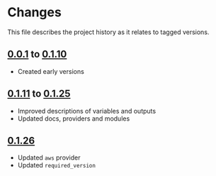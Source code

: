 # Changes
This file describes the project history as it relates to tagged versions.

## [0.0.1](.) to [0.1.10](.)
- Created early versions

## [0.1.11](.) to [0.1.25](.)
- Improved descriptions of variables and outputs
- Updated docs, providers and modules

## [0.1.26](.)
- Updated `aws` provider
- Updated `required_version`
